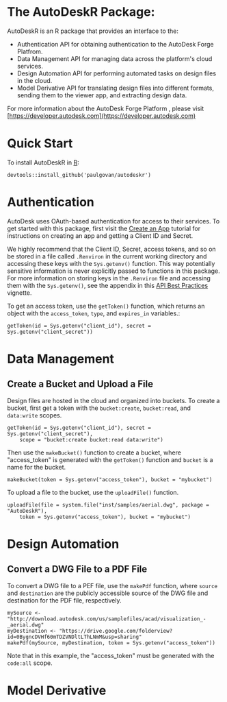# The AutoDeskR Package:
AutoDeskR is an R package that provides an interface to the:
* Authentication API for obtaining authentication to the AutoDesk Forge Platfrom.
* Data Management API for managing data across the platform's cloud services. 
* Design Automation API for performing automated tasks on design files in the cloud.
* Model Derivative API for translating design files into different formats, sending them to the viewer app, and extracting design data.

For more information about the AutoDesk Forge Platform , please visit [https://developer.autodesk.com](https://developer.autodesk.com)

# Quick Start
To install AutoDeskR in [R](https://www.r-project.org):

```
devtools::install_github('paulgovan/autodeskr')
```

# Authentication
AutoDesk uses OAuth-based authentication for access to their services. To get started with this package, first visit the [Create an App](https://developer.autodesk.com/en/docs/oauth/v2/tutorials/create-app/) tutorial for instructions on creating an app and getting a Client ID and Secret. 

We highly recommend that the Client ID, Secret, access tokens, and so on be stored in a file called `.Renviron` in the current working directory and accessing these keys with the `Sys.getenv()` function. This way potentially sensitive information is never explicitly passed to functions in this package. For more information on storing keys in the `.Renviron` file and accessing them with the `Sys.getenv()`, see the appendix in this [API Best Practices](https://cran.r-project.org/web/packages/httr/vignettes/api-packages.html) vignette.  

To get an access token, use the `getToken()` function, which returns an object with the `access_token`, `type`, and `expires_in` variables.:

```
getToken(id = Sys.getenv("client_id"), secret = Sys.getenv("client_secret"))
```

# Data Management
## Create a Bucket and Upload a File
Design files are hosted in the cloud and organized into buckets. To create a bucket, first get a token with the `bucket:create`, `bucket:read`, and `data:write` scopes. 

```
getToken(id = Sys.getenv("client_id"), secret = Sys.getenv("client_secret"), 
    scope = "bucket:create bucket:read data:write")
```

Then use the `makeBucket()` function to create a bucket, where "access_token" is generated with the `getToken()` function and `bucket` is a name for the bucket. 

```
makeBucket(token = Sys.getenv("access_token"), bucket = "mybucket")
```

To upload a file to the bucket, use the `uploadFile()` function.  

```
uploadFile(file = system.file("inst/samples/aerial.dwg", package = "AutoDeskR"),
    token = Sys.getenv("access_token"), bucket = "mybucket")
```

# Design Automation
##  Convert a DWG File to a PDF File
To convert a DWG file to a PEF file, use the `makePdf` function, where `source` and `destination` are the publicly accessible source of the DWG file and destination for the PDF file, respectively. 

```
mySource <- "http://download.autodesk.com/us/samplefiles/acad/visualization_-_aerial.dwg"
myDestination <- "https://drive.google.com/folderview?id=0BygncDVHf60mTDZVNDltLThLNmM&usp=sharing"
makePdf(mySource, myDestination, token = Sys.getenv("access_token"))
```

Note that in this example, the "access_token" must be generated with the `code:all` scope.

# Model Derivative

